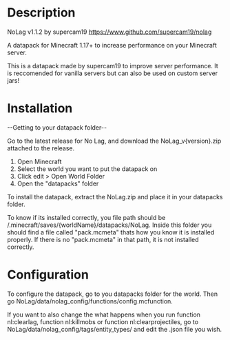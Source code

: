 # Description

NoLag v1.1.2
by supercam19
https://www.github.com/supercam19/nolag

A datapack for Minecraft 1.17+ to increase performance on your Minecraft server.

This is a datapack made by supercam19 to improve server performance. It is reccomended for vanilla servers but can also be used on custom server jars!

# Installation

--Getting to your datapack folder--

Go to the latest release for No Lag, and download the NoLag_v{version}.zip attached to the release.

1. Open Minecraft
2. Select the world you want to put the datapack on
3. Click edit > Open World Folder
4. Open the "datapacks" folder

To install the datapack, extract the NoLag.zip and place it in your datapacks folder.

To know if its installed correctly, you file path should be /.minecraft/saves/{worldName}/datapacks/NoLag.
Inside this folder you should find a file called "pack.mcmeta" thats how you know it is installed properly.
If there is no "pack.mcmeta" in that path, it is not installed correctly.

# Configuration

To configure the datapack, go to you datapacks folder for the world. Then go NoLag/data/nolag_config/functions/config.mcfunction.

If you want to also change the what happens when you run function nl:clearlag, function nl:killmobs or function nl:clearprojectiles, go to NoLag/data/nolag_config/tags/entity_types/ and edit the .json file you wish.
